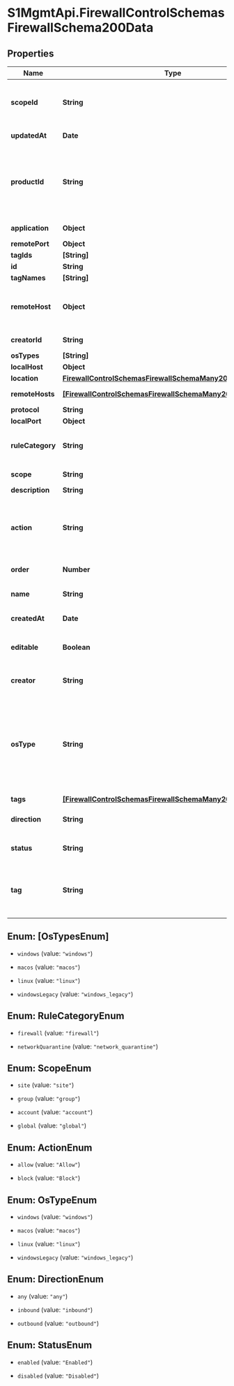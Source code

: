 # S1MgmtApi.FirewallControlSchemasFirewallSchema200Data

## Properties
Name | Type | Description | Notes
------------ | ------------- | ------------- | -------------
**scopeId** | **String** | The group or site id depending on the scope. null if it is global. | [optional] 
**updatedAt** | **Date** | Date of last update | [optional] 
**productId** | **String** | Product identifier. Unique for a specific product module, per vendor ID, Interface. | [optional] 
**application** | **Object** | Application for the rule | [optional] 
**remotePort** | **Object** | Remote ports | [optional] 
**tagIds** | **[String]** | Tag ids | [optional] 
**id** | **String** | Rule ID | [optional] 
**tagNames** | **[String]** | Tag names | [optional] 
**remoteHost** | **Object** | [DEPRECATED] First remote host in the rule. Full list in remote_hosts | [optional] 
**creatorId** | **String** | Id of the creating user | [optional] 
**osTypes** | **[String]** | Os types | [optional] 
**localHost** | **Object** | Local host | [optional] 
**location** | [**FirewallControlSchemasFirewallSchemaMany200Location**](FirewallControlSchemasFirewallSchemaMany200Location.md) |  | [optional] 
**remoteHosts** | [**[FirewallControlSchemasFirewallSchemaMany200RemoteHosts]**](FirewallControlSchemasFirewallSchemaMany200RemoteHosts.md) | List of remote hosts | [optional] 
**protocol** | **String** | The protocol. | [optional] 
**localPort** | **Object** | Local ports | [optional] 
**ruleCategory** | **String** | Network quarantine rule or standard firewall rule | [optional] 
**scope** | **String** | Scope of the rule | [optional] 
**description** | **String** | Description | [optional] 
**action** | **String** | Defines if agent shall Block or Allow use of firewalls which matches the rule parameters. | [optional] 
**order** | **Number** | Position in the list of rules | [optional] 
**name** | **String** | The name of the firewall rule. | [optional] 
**createdAt** | **Date** | Date of rule creation | [optional] 
**editable** | **Boolean** | True if the rule can be modified at this scope level | [optional] 
**creator** | **String** | Full name of the creating user | [optional] 
**osType** | **String** | [DEPRECATED] Please use os_types since multiple os types are supported.This field will return the first os_type, not necessarily the only one. | [optional] 
**tags** | [**[FirewallControlSchemasFirewallSchemaMany200Tags]**](FirewallControlSchemasFirewallSchemaMany200Tags.md) | Tags | [optional] 
**direction** | **String** | Defines the Direction of the Firewall rule. | [optional] 
**status** | **String** | Defines if rule is Enabled or Disabled | [optional] 
**tag** | **String** | [DEPRECATED] Free text to describe the rule. Please use description instead. | [optional] 


<a name="[OsTypesEnum]"></a>
## Enum: [OsTypesEnum]


* `windows` (value: `"windows"`)

* `macos` (value: `"macos"`)

* `linux` (value: `"linux"`)

* `windowsLegacy` (value: `"windows_legacy"`)




<a name="RuleCategoryEnum"></a>
## Enum: RuleCategoryEnum


* `firewall` (value: `"firewall"`)

* `networkQuarantine` (value: `"network_quarantine"`)




<a name="ScopeEnum"></a>
## Enum: ScopeEnum


* `site` (value: `"site"`)

* `group` (value: `"group"`)

* `account` (value: `"account"`)

* `global` (value: `"global"`)




<a name="ActionEnum"></a>
## Enum: ActionEnum


* `allow` (value: `"Allow"`)

* `block` (value: `"Block"`)




<a name="OsTypeEnum"></a>
## Enum: OsTypeEnum


* `windows` (value: `"windows"`)

* `macos` (value: `"macos"`)

* `linux` (value: `"linux"`)

* `windowsLegacy` (value: `"windows_legacy"`)




<a name="DirectionEnum"></a>
## Enum: DirectionEnum


* `any` (value: `"any"`)

* `inbound` (value: `"inbound"`)

* `outbound` (value: `"outbound"`)




<a name="StatusEnum"></a>
## Enum: StatusEnum


* `enabled` (value: `"Enabled"`)

* `disabled` (value: `"Disabled"`)




